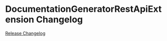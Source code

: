 # DocumentationGeneratorRestApiExtension Changelog

[Release Changelog](https://github.com/spryker/documentation-generator-rest-api-extension/releases)
